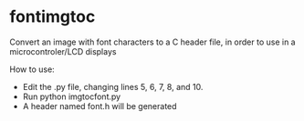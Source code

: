 # fontimgtoc
Convert an image with font characters to a C header file, in order to use in a microcontroler/LCD displays

How to use:
  - Edit the .py file, changing lines 5, 6, 7, 8, and 10.
  - Run python imgtocfont.py
  - A header named font.h will be generated
